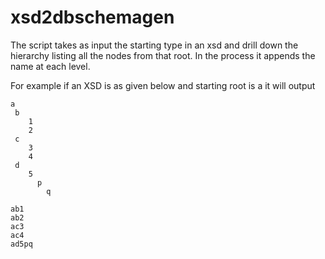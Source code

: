 # xsd2dbschemagen

The script takes as input the starting type in an xsd and drill down the hierarchy listing all the nodes from that root. In the process it appends the name at each level.

For example if an XSD is as given below and starting root is a it will output

	a
	 b
        1
        2
     c
        3
        4
     d
        5
          p
            q

	ab1
	ab2
	ac3
	ac4
	ad5pq